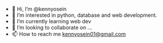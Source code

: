 - 👋 Hi, I’m @kennyosein
- 👀 I’m interested in python, database and web development.
- 🌱 I’m currently learning web dev
- 💞️ I’m looking to collaborate on ...
- 📫 How to reach me kennyosein01@gmail.com

<!---
kennyosein/kennyosein is a ✨ special ✨ repository because its `README.md` (this file) appears on your GitHub profile.
You can click the Preview link to take a look at your changes.
--->

